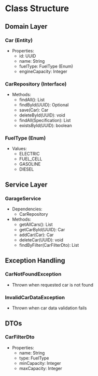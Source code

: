 # Class Structure

## Domain Layer

### Car (Entity)

- Properties:
    - id: UUID
    - name: String
    - fuelType: FuelType (Enum)
    - engineCapacity: Integer

### CarRepository (Interface)

- Methods:
    - findAll(): List<Car>
    - findById(UUID): Optional<Car>
    - save(Car): Car
    - deleteById(UUID): void
    - findAll(Specification<Car>): List<Car>
    - existsById(UUID): boolean

### FuelType (Enum)

- Values:
    - ELECTRIC
    - FUEL_CELL
    - GASOLINE
    - DIESEL

## Service Layer

### GarageService

- Dependencies:
    - CarRepository
- Methods:
    - getAllCars(): List<Car>
    - getCarById(UUID): Car
    - addCar(Car): Car
    - deleteCar(UUID): void
    - findByFilter(CarFilterDto): List<Car>

## Exception Handling

### CarNotFoundException

- Thrown when requested car is not found

### InvalidCarDataException

- Thrown when car data validation fails

## DTOs

### CarFilterDto

- Properties:
    - name: String
    - type: FuelType
    - minCapacity: Integer
    - maxCapacity: Integer
